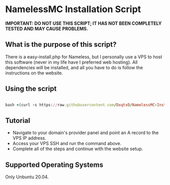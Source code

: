 # NamelessMC Installation Script

**IMPORTANT: DO NOT USE THIS SCRIPT; IT HAS NOT BEEN COMPLETELY TESTED AND MAY CAUSE PROBLEMS.**

## What is the purpose of this script?
There is a easy-install.php for Nameless, but I personally use a VPS to host this software (never in my life have I preferred web hosting). 
All dependencies will be installed, and all you have to do is follow the instructions on the website.

## Using the script
```ruby

bash <(curl -s https://raw.githubusercontent.com/DxqtxD/NamelessMC-Install/main/install.sh)
```

## Tutorial
- Navigate to your domain's provider panel and point an A record to the VPS IP address.
- Access your VPS SSH and run the command above.
- Complete all of the steps and continue with the website setup.

## Supported Operating Systems

Only Unbuntu 20.04.
